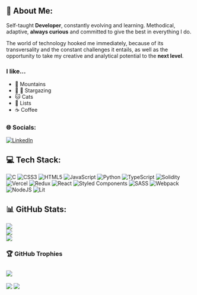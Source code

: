 ## 💫 About Me:
Self-taught **Developer**, constantly evolving and learning. Methodical, adaptive, **always curious** and committed to give the best in everything I do.

The world of technology hooked me immediately, because of its transversality and the constant challenges it entails, as well as the opportunity to take my creative and analytical potential to the **next level**.

### I like...
- :sunrise_over_mountains: Mountains
- :milky_way: :telescope: Stargazing
- :cat: Cats
- :memo: Lists
- :coffee: Coffee

### 🌐 Socials:
[![LinkedIn](https://img.shields.io/badge/LinkedIn-%230077B5.svg?logo=linkedin&logoColor=white)](https://linkedin.com/in/clarette-terrasi-diaz) 

## 💻 Tech Stack:
![C](https://img.shields.io/badge/c-%2300599C.svg?style=flat&logo=c&logoColor=white) ![CSS3](https://img.shields.io/badge/css3-%231572B6.svg?style=flat&logo=css3&logoColor=white) ![HTML5](https://img.shields.io/badge/html5-%23E34F26.svg?style=flat&logo=html5&logoColor=white) ![JavaScript](https://img.shields.io/badge/javascript-%23323330.svg?style=flat&logo=javascript&logoColor=%23F7DF1E) ![Python](https://img.shields.io/badge/python-3670A0?style=flat&logo=python&logoColor=ffdd54) ![TypeScript](https://img.shields.io/badge/typescript-%23007ACC.svg?style=flat&logo=typescript&logoColor=white) ![Solidity](https://img.shields.io/badge/Solidity-%23363636.svg?style=flat&logo=solidity&logoColor=white) ![Vercel](https://img.shields.io/badge/vercel-%23000000.svg?style=flat&logo=vercel&logoColor=white) ![Redux](https://img.shields.io/badge/redux-%23593d88.svg?style=flat&logo=redux&logoColor=white) ![React](https://img.shields.io/badge/react-%2320232a.svg?style=flat&logo=react&logoColor=%2361DAFB) ![Styled Components](https://img.shields.io/badge/styled--components-DB7093?style=flat&logo=styled-components&logoColor=white) ![SASS](https://img.shields.io/badge/SASS-hotpink.svg?style=flat&logo=SASS&logoColor=white) ![Webpack](https://img.shields.io/badge/webpack-%238DD6F9.svg?style=flat&logo=webpack&logoColor=black) ![NodeJS](https://img.shields.io/badge/node.js-6DA55F?style=flat&logo=node.js&logoColor=white) ![Lit](https://img.shields.io/badge/lit-FFFFFF?style=flat&logo=lit&logoColor=blue)
## 📊 GitHub Stats:
![](https://github-readme-stats.vercel.app/api?username=cterrasid&theme=dark&hide_border=true&include_all_commits=true&count_private=true)<br/>
![](https://github-readme-streak-stats.herokuapp.com/?user=cterrasid&theme=dark&hide_border=true)<br/>
![](https://github-readme-stats.vercel.app/api/top-langs/?username=cterrasid&theme=dark&hide_border=true&include_all_commits=true&count_private=true&layout=compact)

### 🏆 GitHub Trophies
![](https://github-profile-trophy.vercel.app/?username=cterrasid&theme=radical&no-frame=false&no-bg=true&margin-w=4)
---
[![](https://visitcount.itsvg.in/api?id=cterrasid&icon=0&color=0)](https://visitcount.itsvg.in)
![](https://www.codewars.com/users/cterrasid/badges/small)
<!-- Proudly created with GPRM ( https://gprm.itsvg.in ) -->
